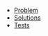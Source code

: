 - [Problem](https://adventofcode.com/2015/day/15)
- [Solutions](solvers.js)
- [Tests](solvers.test.js)

